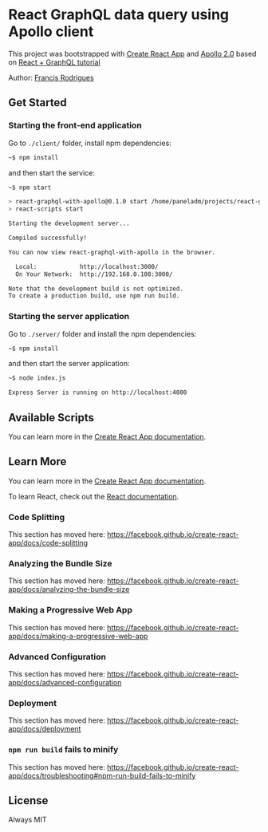 # React GraphQL data query using Apollo client #

This project was bootstrapped with [Create React App][1] and [Apollo 2.0][2] based on [React + GraphQL tutorial][3]

Author: [Francis Rodrigues][4]

## Get Started

### Starting the front-end application

Go to `./client/` folder, install npm dependencies:

```bash
~$ npm install
```

and then start the service:

```bash
~$ npm start

> react-graphql-with-apollo@0.1.0 start /home/paneladm/projects/react-graphql-with-apollo/client
> react-scripts start

Starting the development server...

Compiled successfully!

You can now view react-graphql-with-apollo in the browser.

  Local:            http://localhost:3000/
  On Your Network:  http://192.168.0.100:3000/

Note that the development build is not optimized.
To create a production build, use npm run build.
```

### Starting the server application

Go to `./server/` folder and install the npm dependencies:

```bash
~$ npm install
```

and then start the server application:

```bash
~$ node index.js

Express Server is running on http://localhost:4000
```

## Available Scripts

You can learn more in the [Create React App documentation](https://facebook.github.io/create-react-app/docs/getting-started).

## Learn More

You can learn more in the [Create React App documentation](https://facebook.github.io/create-react-app/docs/getting-started).

To learn React, check out the [React documentation](https://reactjs.org/).

### Code Splitting

This section has moved here: https://facebook.github.io/create-react-app/docs/code-splitting

### Analyzing the Bundle Size

This section has moved here: https://facebook.github.io/create-react-app/docs/analyzing-the-bundle-size

### Making a Progressive Web App

This section has moved here: https://facebook.github.io/create-react-app/docs/making-a-progressive-web-app

### Advanced Configuration

This section has moved here: https://facebook.github.io/create-react-app/docs/advanced-configuration

### Deployment

This section has moved here: https://facebook.github.io/create-react-app/docs/deployment

### `npm run build` fails to minify

This section has moved here: https://facebook.github.io/create-react-app/docs/troubleshooting#npm-run-build-fails-to-minify


  [1]: https://github.com/facebook/create-react-app
  [2]: https://github.com/apollographql/react-apollo
  [3]: https://blog.apollographql.com/full-stack-react-graphql-tutorial-582ac8d24e3b
  [4]: https://github.com/francisrod01

## License

Always MIT
